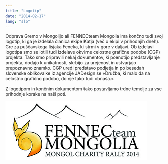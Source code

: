 ```yaml
---
title: "Logotip"
date: "2014-02-17"
lang: "slo"
---
```


Odprava Gremo v Mongolijo ali FENNECteam Mongolia ima končno tudi svoj logotip, ki ga je izdelala članica ekipe Katja (več o ekipi v prihodnjih dneh). Gre za puščavskega lisjaka Feneka, ki strmi v gore v daljavi. Ob izdelavi logotipa smo se lotili tudi izdelave okvirne celostne grafične podobe (CGP) projekta. Tako smo pripravili nekaj dokumentov, ki poenotijo predstavljanje projekta, dodajo k unikatnosti, skrbijo za urejenost in ustvarjajo prepoznavno znamko. CGP uredi predstavo podjetja in po besedah slovenske oblikovalke iz agencije JADesign se »Družba, ki malo da na celostno grafično podobo, do nje tako tudi obnaša.«

Z logotipom in končnim dokumentom tako postavljamo trdne temelje za vse prihodnje korake na naši poti.

![fennecteam_mongol_rally_logo_450](../images/fennecteam_mongol_rally_logo_450.jpg)
